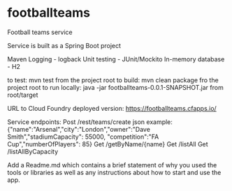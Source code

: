 # footballteams
Football teams service

Service is built as a Spring Boot project

Maven
Logging - logback
Unit testing - JUnit/Mockito
In-memory database - H2

to test: mvn test from the project root
to build: mvn clean package fro the project root
to run locally: java -jar footballteams-0.0.1-SNAPSHOT.jar from root/target

URL to Cloud Foundry deployed version: https://footballteams.cfapps.io/

Service endpoints:
Post /rest/teams/create json example: {"name":"Arsenal","city":"London","owner":"Dave Smith","stadiumCapacity": 55000, "competition":"FA Cup","numberOfPlayers": 85}
Get  /getByName/{name}
Get  /listAll
Get  /listAllByCapacity

Add a Readme.md which contains a brief statement of why you used the tools or libraries
as well as any instructions about how to start and use the app. 
